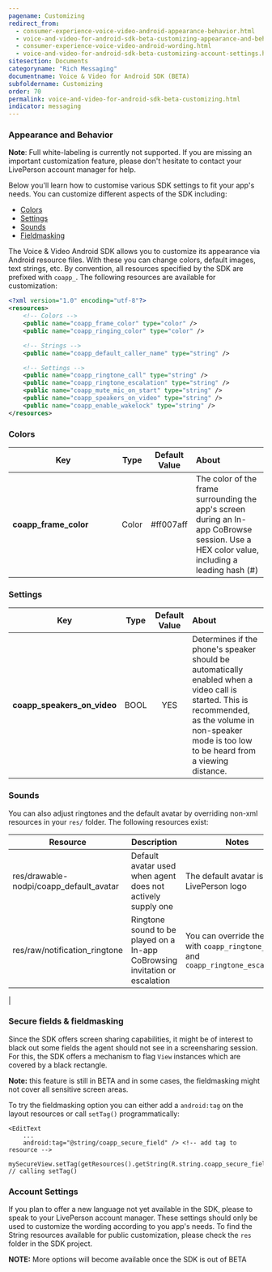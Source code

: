 ```yaml
---
pagename: Customizing
redirect_from:
  - consumer-experience-voice-video-android-appearance-behavior.html
  - voice-and-video-for-android-sdk-beta-customizing-appearance-and-behavior.html
  - consumer-experience-voice-video-android-wording.html
  - voice-and-video-for-android-sdk-beta-customizing-account-settings.html
sitesection: Documents
categoryname: "Rich Messaging"
documentname: Voice & Video for Android SDK (BETA)
subfoldername: Customizing
order: 70
permalink: voice-and-video-for-android-sdk-beta-customizing.html
indicator: messaging
---
```


### Appearance and Behavior

**Note**: Full white-labeling is currently not supported. If you are missing an important customization feature, please don't hesitate to contact your LivePerson account manager for help.

Below you'll learn how to customise various SDK settings to fit your app's needs. You can customize different aspects of the SDK including:

   * [Colors](consumer-experience-voice-video-android-appearance-behavior.html#colors)
   * [Settings](consumer-experience-voice-video-android-appearance-behavior.html#settings)
   * [Sounds](consumer-experience-voice-video-android-appearance-behavior.html#sounds)
   * [Fieldmasking](consumer-experience-voice-video-android-appearance-behavior.html#secure-fields-fieldmasking)


The Voice & Video Android SDK allows you to customize its appearance via Android resource files. With these you can change colors, default images, text strings, etc. By convention, all resources specified by the SDK are prefixed with `coapp_`. The following resources are available for customization:

```xml
<?xml version="1.0" encoding="utf-8"?>
<resources>
    <!-- Colors -->
    <public name="coapp_frame_color" type="color" />
    <public name="coapp_ringing_color" type="color" />

    <!-- Strings -->
    <public name="coapp_default_caller_name" type="string" />

    <!-- Settings -->
    <public name="coapp_ringtone_call" type="string" />
    <public name="coapp_ringtone_escalation" type="string" />
    <public name="coapp_mute_mic_on_start" type="string" />
    <public name="coapp_speakers_on_video" type="string" />
    <public name="coapp_enable_wakelock" type="string" />
</resources>
```

### Colors
<style>
td:first-child {
  width: 200px!important;
}
</style>

| Key        | Type | Default Value | About  |
| ------------- |:-------------:|:-------------:|:-----|
| **coapp_frame_color** | Color | #ff007aff | The color of the frame surrounding the app's screen during an In-app CoBrowse session. Use a HEX color value, including a leading hash (#) |

### Settings

| Key        | Type | Default Value | About  |
| ------------- |:-------------:|:-------------:|:-----|
| **coapp_speakers_on_video** | BOOL | YES | Determines if the phone's speaker should be automatically enabled when a video call is started. This is recommended, as the volume in non-speaker mode is too low to be heard from a viewing distance. |

### Sounds

You can also adjust ringtones and the default avatar by overriding non-xml resources in your `res/` folder. The following resources exist:

| Resource                          | Description                                                     | Notes                                                                             |
|-----------------------------------|-----------------------------------------------------------------|-----------------------------------------------------------------------------------|
| res/drawable-nodpi/coapp_default_avatar | Default avatar used when agent does not actively supply one     | The default avatar is the LivePerson logo                                         |
| res/raw/notification_ringtone     | Ringtone sound to be played on a In-app CoBrowsing invitation or escalation | You can override these with `coapp_ringtone_call` and `coapp_ringtone_escalation` |
|

### Secure fields & fieldmasking

Since the SDK offers screen sharing capabilities, it might be of interest to black out some fields the agent should not see in a screensharing session. For this, the SDK offers a mechanism to flag `View` instances which are covered by a black rectangle.

**Note:** this feature is still in BETA and in some cases, the fieldmasking might not cover all sensitive screen areas.

To try the fieldmasking option you can either add a `android:tag` on the layout resources or call `setTag()` programmatically:

```
<EditText
    ...
    android:tag="@string/coapp_secure_field" /> <!-- add tag to resource -->
```

```
mySecureView.setTag(getResources().getString(R.string.coapp_secure_field)); // calling setTag()
```

### Account Settings

If you plan to offer a new language not yet available in the SDK, please to speak to your LivePerson account manager. These settings should only be used to customize the wording according to you app's needs. To find the String resources available for public customization, please check the `res` folder in the SDK project.

**NOTE:** More options will become available once the SDK is out of BETA

